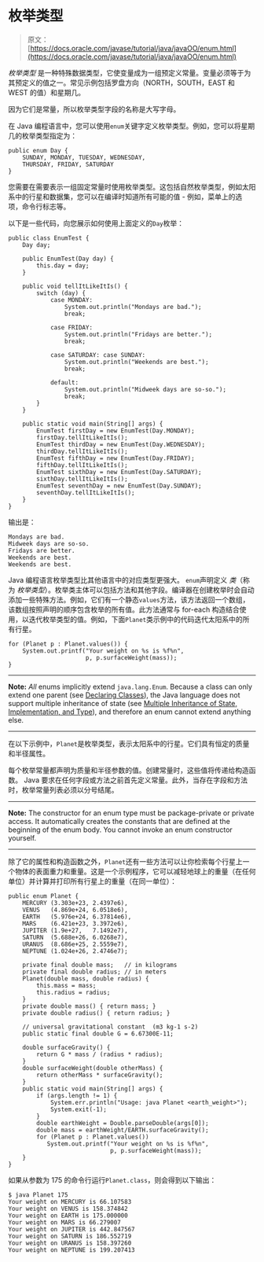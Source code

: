# 枚举类型

> 原文： [https://docs.oracle.com/javase/tutorial/java/javaOO/enum.html](https://docs.oracle.com/javase/tutorial/java/javaOO/enum.html)

_枚举类型_ 是一种特殊数据类型，它使变量成为一组预定义常量。变量必须等于为其预定义的值之一。常见示例包括罗盘方向（NORTH，SOUTH，EAST 和 WEST 的值）和星期几。

因为它们是常量，所以枚举类型字段的名称是大写字母。

在 Java 编程语言中，您可以使用`enum`关键字定义枚举类型。例如，您可以将星期几的枚举类型指定为：

```
public enum Day {
    SUNDAY, MONDAY, TUESDAY, WEDNESDAY,
    THURSDAY, FRIDAY, SATURDAY 
}

```

您需要在需要表示一组固定常量时使用枚举类型。这包括自然枚举类型，例如太阳系中的行星和数据集，您可以在编译时知道所有可能的值 - 例如，菜单上的选项，命令行标志等。

以下是一些代码，向您展示如何使用上面定义的`Day`枚举：

```
public class EnumTest {
    Day day;

    public EnumTest(Day day) {
        this.day = day;
    }

    public void tellItLikeItIs() {
        switch (day) {
            case MONDAY:
                System.out.println("Mondays are bad.");
                break;

            case FRIDAY:
                System.out.println("Fridays are better.");
                break;

            case SATURDAY: case SUNDAY:
                System.out.println("Weekends are best.");
                break;

            default:
                System.out.println("Midweek days are so-so.");
                break;
        }
    }

    public static void main(String[] args) {
        EnumTest firstDay = new EnumTest(Day.MONDAY);
        firstDay.tellItLikeItIs();
        EnumTest thirdDay = new EnumTest(Day.WEDNESDAY);
        thirdDay.tellItLikeItIs();
        EnumTest fifthDay = new EnumTest(Day.FRIDAY);
        fifthDay.tellItLikeItIs();
        EnumTest sixthDay = new EnumTest(Day.SATURDAY);
        sixthDay.tellItLikeItIs();
        EnumTest seventhDay = new EnumTest(Day.SUNDAY);
        seventhDay.tellItLikeItIs();
    }
}

```

输出是：

```
Mondays are bad.
Midweek days are so-so.
Fridays are better.
Weekends are best.
Weekends are best.

```

Java 编程语言枚举类型比其他语言中的对应类型更强大。 `enum`声明定义 _类_（称为 _枚举类型_）。枚举类主体可以包括方法和其他字段。编译器在创建枚举时会自动添加一些特殊方法。例如，它们有一个静态`values`方法，该方法返回一个数组，该数组按照声明的顺序包含枚举的所有值。此方法通常与 for-each 构造结合使用，以迭代枚举类型的值。例如，下面`Planet`类示例中的代码迭代太阳系中的所有行星。

```
for (Planet p : Planet.values()) {
    System.out.printf("Your weight on %s is %f%n",
                      p, p.surfaceWeight(mass));
}

```

* * *

**Note:** _All_ enums implicitly extend `java.lang.Enum`. Because a class can only extend one parent (see [Declaring Classes](classdecl.html)), the Java language does not support multiple inheritance of state (see [Multiple Inheritance of State, Implementation, and Type](../IandI/multipleinheritance.html)), and therefore an enum cannot extend anything else.

* * *

在以下示例中，`Planet`是枚举类型，表示太阳系中的行星。它们具有恒定的质量和半径属性。

每个枚举常量都声明为质量和半径参数的值。创建常量时，这些值将传递给构造函数。 Java 要求在任何字段或方法之前首先定义常量。此外，当存在字段和方法时，枚举常量列表必须以分号结尾。

* * *

**Note:** The constructor for an enum type must be package-private or private access. It automatically creates the constants that are defined at the beginning of the enum body. You cannot invoke an enum constructor yourself.

* * *

除了它的属性和构造函数之外，`Planet`还有一些方法可以让你检索每个行星上一个物体的表面重力和重量。这是一个示例程序，它可以减轻地球上的重量（在任何单位）并计算并打印所有行星上的重量（在同一单位）：

```
public enum Planet {
    MERCURY (3.303e+23, 2.4397e6),
    VENUS   (4.869e+24, 6.0518e6),
    EARTH   (5.976e+24, 6.37814e6),
    MARS    (6.421e+23, 3.3972e6),
    JUPITER (1.9e+27,   7.1492e7),
    SATURN  (5.688e+26, 6.0268e7),
    URANUS  (8.686e+25, 2.5559e7),
    NEPTUNE (1.024e+26, 2.4746e7);

    private final double mass;   // in kilograms
    private final double radius; // in meters
    Planet(double mass, double radius) {
        this.mass = mass;
        this.radius = radius;
    }
    private double mass() { return mass; }
    private double radius() { return radius; }

    // universal gravitational constant  (m3 kg-1 s-2)
    public static final double G = 6.67300E-11;

    double surfaceGravity() {
        return G * mass / (radius * radius);
    }
    double surfaceWeight(double otherMass) {
        return otherMass * surfaceGravity();
    }
    public static void main(String[] args) {
        if (args.length != 1) {
            System.err.println("Usage: java Planet <earth_weight>");
            System.exit(-1);
        }
        double earthWeight = Double.parseDouble(args[0]);
        double mass = earthWeight/EARTH.surfaceGravity();
        for (Planet p : Planet.values())
           System.out.printf("Your weight on %s is %f%n",
                             p, p.surfaceWeight(mass));
    }
}

```

如果从参数为 175 的命令行运行`Planet.class`，则会得到以下输出：

```
$ java Planet 175
Your weight on MERCURY is 66.107583
Your weight on VENUS is 158.374842
Your weight on EARTH is 175.000000
Your weight on MARS is 66.279007
Your weight on JUPITER is 442.847567
Your weight on SATURN is 186.552719
Your weight on URANUS is 158.397260
Your weight on NEPTUNE is 199.207413

```